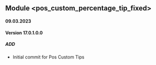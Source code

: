 ## Module <pos_custom_percentage_tip_fixed>

#### 09.03.2023
#### Version 17.0.1.0.0
##### ADD
- Initial commit for Pos Custom Tips 
